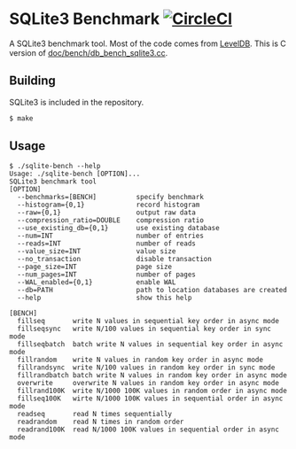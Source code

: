 # SQLite3 Benchmark [![CircleCI](https://circleci.com/gh/ukontainer/sqlite-bench.svg?style=shield)](https://circleci.com/gh/ukontainer/sqlite-bench)

A SQLite3 benchmark tool.
Most of the code comes from [LevelDB](https://github.com/google/leveldb).
This is C version of [doc/bench/db\_bench\_sqlite3.cc](https://github.com/google/leveldb/blob/master/doc/bench/db_bench_sqlite3.cc).

## Building

SQLite3 is included in the repository.

```sh
$ make
```

## Usage

```
$ ./sqlite-bench --help
Usage: ./sqlite-bench [OPTION]...
SQLite3 benchmark tool
[OPTION]
  --benchmarks=[BENCH]          specify benchmark
  --histogram={0,1}             record histogram
  --raw={0,1}                   output raw data
  --compression_ratio=DOUBLE    compression ratio
  --use_existing_db={0,1}       use existing database
  --num=INT                     number of entries
  --reads=INT                   number of reads
  --value_size=INT              value size
  --no_transaction              disable transaction
  --page_size=INT               page size
  --num_pages=INT               number of pages
  --WAL_enabled={0,1}           enable WAL
  --db=PATH                     path to location databases are created
  --help                        show this help

[BENCH]
  fillseq       write N values in sequential key order in async mode
  fillseqsync   write N/100 values in sequential key order in sync mode
  fillseqbatch  batch write N values in sequential key order in async mode
  fillrandom    write N values in random key order in async mode
  fillrandsync  write N/100 values in random key order in sync mode
  fillrandbatch batch write N values in random key order in async mode
  overwrite     overwrite N values in random key order in async mode
  fillrand100K  write N/1000 100K values in random order in async mode
  fillseq100K   wirte N/1000 100K values in sequential order in async mode
  readseq       read N times sequentially
  readrandom    read N times in random order
  readrand100K  read N/1000 100K values in sequential order in async mode
```
